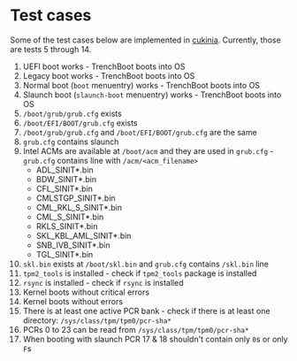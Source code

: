 # Test cases

Some of the test cases below are implemented in
[cukinia](https://github.com/3mdeb/meta-trenchboot/blob/12c72a937484adb40cd14fa60d12eb1392e72e9f/recipes-tests/trenchboot-tests/trenchboot-tests/cukinia.conf).
Currently, those are tests 5 through 14.

1. UEFI boot works - TrenchBoot boots into OS
2. Legacy boot works - TrenchBoot boots into OS
3. Normal boot (`boot` menuentry) works - TrenchBoot boots into OS
4. Slaunch boot (`slaunch-boot` menuentry) works - TrenchBoot boots into OS
5. `/boot/grub/grub.cfg` exists
6. `/boot/EFI/BOOT/grub.cfg` exists
7. `/boot/grub/grub.cfg` and `/boot/EFI/BOOT/grub.cfg` are the same
8. `grub.cfg` contains slaunch
9. Intel ACMs are available at `/boot/acm` and they are used in `grub.cfg` -
`grub.cfg` contains line with `/acm/<acm_filename>`
    - ADL_SINIT*.bin
    - BDW_SINIT*.bin
    - CFL_SINIT*.bin
    - CMLSTGP_SINIT*.bin
    - CML_RKL_S_SINIT*.bin
    - CML_S_SINIT*.bin
    - RKLS_SINIT*.bin
    - SKL_KBL_AML_SINIT*.bin
    - SNB_IVB_SINIT*.bin
    - TGL_SINIT*.bin
10. `skl.bin` exists at `/boot/skl.bin` and `grub.cfg` contains `/skl.bin` line
11. `tpm2_tools` is installed - check if `tpm2_tools` package is installed
12. `rsync` is installed - check if `rsync` is installed
13. Kernel boots without critical errors
14. Kernel boots without errors
15. There is at least one active PCR bank - check if there is at least one
directory: `/sys/class/tpm/tpm0/pcr-sha*`
16. PCRs 0 to 23 can be read from `/sys/class/tpm/tpm0/pcr-sha*`
17. When booting with slaunch PCR 17 & 18 shouldn't contain only `0`s or only
`F`s
